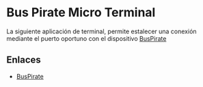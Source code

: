 # Bus Pirate Micro Terminal

La siguiente aplicación de terminal, permite estalecer una conexión mediante el puerto oportuno con el dispositivo [BusPirate](http://dangerousprototypes.com/blog/bus-pirate-manual/)
 
## Enlaces

- [BusPirate](http://dangerousprototypes.com/blog/bus-pirate-manual/)
